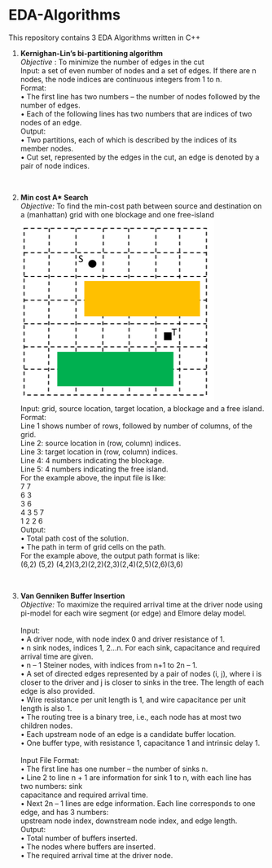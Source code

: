 # EDA-Algorithms<br>

This repository contains 3 EDA Algorithms written in C++ <br>

1) **Kernighan-Lin’s	bi-partitioning	algorithm**<br>	
*Objective*	:	To	minimize	the	number	of	edges	in	the	cut <br>
Input:	a	set	of	even	number	of	nodes	and	a	set	of	edges.	If	there	are	n	nodes,	the	node indices	are	continuous	integers	from	1	to	n.	 <br>
Format:	<br>
• The	first	line	has	two	numbers	–	the	number	of	nodes	followed	by	the	number	of	edges.	<br>
• Each	of	the	following	lines	has	two	numbers	that	are	indices	of	two	nodes	of	an	edge.	<br>
Output:		<br>
• Two	partitions,	each	of	which	is	described	by	the	indices	of	its	member	nodes.	<br>
• Cut	set,	represented	by	the	edges	in	the	cut,	an	edge	is	denoted	by	a	pair	of	node indices.	<br>
<br>

2) **Min cost A\* Search** <br>
*Objective:* To find the min-cost path between source and destination on a (manhattan)	grid	with	one	blockage	and	one	free-island<br>
![alt text](https://github.com/satishpasumarthi/EDA-Algorithms/blob/master/Grid.png  "Grid Example")<br>
Input:	grid,	source	location,	target	location,	a	blockage	and	a	free	island.	<br>
Format:		<br>
Line	1	shows	number	of	rows,	followed	by	number	of	columns,	of	the	grid.	<br>
Line	2:	source	location	in	(row,	column)	indices.	<br>
Line	3:	target	location	in	(row,	column)	indices.	<br>
Line	4:	4	numbers	indicating	the	blockage.	<br>
Line	5:	4	numbers	indicating	the	free	island.	<br>
For	the	example	above,	the	input	file	is	like:	<br>
7				7	<br>
6				3	<br>
3				6	<br>
4				3				5			7	<br>
1				2				2			6	<br>
Output:		<br>
• Total	path	cost	of	the	solution.	<br>
• The	path	in	term	of	grid	cells	on	the	path.	<br>
For	the	example	above,	the	output	path	format	is	like:	<br>
(6,2)	(5,2)	(4,2)(3,2)(2,2)(2,3)(2,4)(2,5)(2,6)(3,6)	<br>
<br>

3) **Van Genniken Buffer Insertion** <br>
*Objective:* To	maximize	the	required	arrival	time	at	the	driver	node using	pi-model	for	each	wire	segment	(or	edge)	and	Elmore	delay	model.<br>	
Input:		<br>
• A	driver	node,	with	node	index	0	and	driver	resistance	of	1.	<br>
• n	sink	nodes,	indices	1,	2...n.	For	each	sink,	capacitance	and	required	arrival	time	are	given.	<br>
• n	–	1	Steiner	nodes,	with	indices	from	n+1	to	2n	–	1.	<br>
• A	set	of	directed	edges	represented	by	a	pair	of	nodes		(i,	j),	where	i	is	closer	to	the	driver	and	
j	is	closer	to	sinks	in	the	tree.	The	length	of	each	edge	is	also	provided.	<br>
• Wire	resistance	per	unit	length	is	1,	and	wire	capacitance	per	unit	length	is	also	1.	<br>
• The	routing	tree	is	a	binary	tree,	i.e.,	each	node	has	at	most	two	children	nodes.	<br>
• Each	upstream	node	of	an	edge	is	a	candidate	buffer	location.		<br>
• One	buffer	type,	with	resistance	1,	capacitance	1	and	intrinsic	delay	1.<br>		
Input	File	Format:		<br>
• The	first	line	has	one	number	–	the	number	of	sinks	n.	<br>
• Line	 2	 to	 line	 n	 +	 1	 are	 information	 for	 sink	 1	 to	 n,	 with	 each	 line	 has	 two	 numbers:	 sink	
capacitance	and	required	arrival	time.	<br>
• Next	2n	–	1	lines	are	edge	information.	Each	line	corresponds	to	one	edge,	and	has	3	numbers:	<br>
upstream	node	index,	downstream	node	index,	and	edge	length.									<br>
Output:		<br>
• Total	number	of	buffers	inserted.	<br>
• The	nodes	where	buffers	are	inserted.	<br>
• The	required	arrival	time	at	the	driver	node.	<br>
